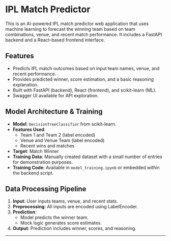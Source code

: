 # IPL Match Predictor

This is an AI-powered IPL match predictor web application that uses machine learning to forecast the winning team based on team combinations, venue, and recent match performance. 
It includes a FastAPI backend and a React-based frontend interface.

## Features
- Predicts IPL match outcomes based on input team names, venue, and recent performance.
- Provides predicted winner, score estimation, and a basic reasoning explanation.
- Built with FastAPI (backend), React (frontend), and scikit-learn (ML).
- Swagger UI available for API exploration.

## Model Architecture & Training

- **Model**: `DecisionTreeClassifier` from scikit-learn.
- **Features Used**:
  - Team 1 and Team 2 (label encoded)
  - Venue and Venue Team (label encoded)
  - Recent wins and matches
- **Target**: Match Winner
- **Training Data**: Manually created dataset with a small number of entries for demonstration purposes.
- **Training Code**: Available in `model_training.ipynb` or embedded within the backend script.


## Data Processing Pipeline

1. **Input**: User inputs teams, venue, and recent stats.
2. **Preprocessing**: All inputs are encoded using LabelEncoder.
3. **Prediction**:
   - Model predicts the winner team.
   - Mock logic generates score estimates.
4. **Output**: Prediction includes winner, scores, and reasoning.

---
